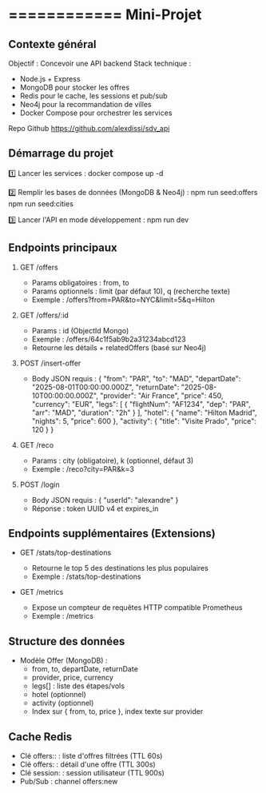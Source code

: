 ============
Mini-Projet
============

## Contexte général

Objectif : Concevoir une API backend
Stack technique :

- Node.js + Express
- MongoDB pour stocker les offres
- Redis pour le cache, les sessions et pub/sub
- Neo4j pour la recommandation de villes
- Docker Compose pour orchestrer les services

Repo Github
https://github.com/alexdissi/sdv_api

## Démarrage du projet

1️⃣ Lancer les services :
docker compose up -d

2️⃣ Remplir les bases de données (MongoDB & Neo4j) :
npm run seed:offers
npm run seed:cities

3️⃣ Lancer l'API en mode développement :
npm run dev

## Endpoints principaux

1. GET /offers

   - Params obligatoires : from, to
   - Params optionnels : limit (par défaut 10), q (recherche texte)
   - Exemple : /offers?from=PAR&to=NYC&limit=5&q=Hilton

2. GET /offers/:id

   - Params : id (ObjectId Mongo)
   - Exemple : /offers/64c1f5ab9b2a31234abcd123
   - Retourne les détails + relatedOffers (basé sur Neo4j)

3. POST /insert-offer

   - Body JSON requis :
     {
     "from": "PAR",
     "to": "MAD",
     "departDate": "2025-08-01T00:00:00.000Z",
     "returnDate": "2025-08-10T00:00:00.000Z",
     "provider": "Air France",
     "price": 450,
     "currency": "EUR",
     "legs": [
     { "flightNum": "AF1234", "dep": "PAR", "arr": "MAD", "duration": "2h" }
     ],
     "hotel": {
     "name": "Hilton Madrid",
     "nights": 5,
     "price": 600
     },
     "activity": {
     "title": "Visite Prado",
     "price": 120
     }
     }

4. GET /reco

   - Params : city (obligatoire), k (optionnel, défaut 3)
   - Exemple : /reco?city=PAR&k=3

5. POST /login
   - Body JSON requis :
     {
     "userId": "alexandre"
     }
   - Réponse : token UUID v4 et expires_in

## Endpoints supplémentaires (Extensions)

- GET /stats/top-destinations

  - Retourne le top 5 des destinations les plus populaires
  - Exemple : /stats/top-destinations

- GET /metrics
  - Expose un compteur de requêtes HTTP compatible Prometheus
  - Exemple : /metrics

## Structure des données

- Modèle Offer (MongoDB) :
  - from, to, departDate, returnDate
  - provider, price, currency
  - legs[] : liste des étapes/vols
  - hotel (optionnel)
  - activity (optionnel)
  - Index sur { from, to, price }, index texte sur provider

## Cache Redis

- Clé offers:<from>:<to> : liste d'offres filtrées (TTL 60s)
- Clé offers:<id> : détail d'une offre (TTL 300s)
- Clé session:<token> : session utilisateur (TTL 900s)
- Pub/Sub : channel offers:new
